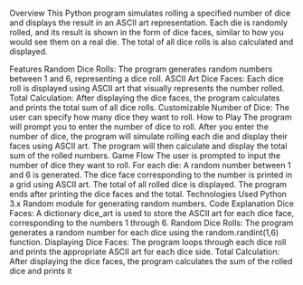 Overview
This Python program simulates rolling a specified number of dice and displays the result in an ASCII art representation. Each die is randomly rolled, and its result is shown in the form of dice faces, similar to how you would see them on a real die. The total of all dice rolls is also calculated and displayed.

Features
Random Dice Rolls: The program generates random numbers between 1 and 6, representing a dice roll.
ASCII Art Dice Faces: Each dice roll is displayed using ASCII art that visually represents the number rolled.
Total Calculation: After displaying the dice faces, the program calculates and prints the total sum of all dice rolls.
Customizable Number of Dice: The user can specify how many dice they want to roll.
How to Play
The program will prompt you to enter the number of dice to roll.
After you enter the number of dice, the program will simulate rolling each die and display their faces using ASCII art.
The program will then calculate and display the total sum of the rolled numbers.
Game Flow
The user is prompted to input the number of dice they want to roll.
For each die:
A random number between 1 and 6 is generated.
The dice face corresponding to the number is printed in a grid using ASCII art.
The total of all rolled dice is displayed.
The program ends after printing the dice faces and the total.
Technologies Used
Python 3.x
Random module for generating random numbers.
Code Explanation
Dice Faces: A dictionary dice_art is used to store the ASCII art for each dice face, corresponding to the numbers 1 through 6.
Random Dice Rolls: The program generates a random number for each dice using the random.randint(1,6) function.
Displaying Dice Faces: The program loops through each dice roll and prints the appropriate ASCII art for each dice side.
Total Calculation: After displaying the dice faces, the program calculates the sum of the rolled dice and prints it